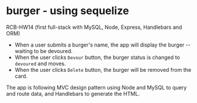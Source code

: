 # burger - using sequelize
RCB-HW14 (first full-stack with MySQL, Node, Express, Handlebars and ORM)

* When a user submits a burger's name, the app will display the burger -- waiting to be devoured.
* When the user clicks `Devour` button, the burger status is changed to `devoured` and moves.
* When the user clicks `Delete` button, the burger will be removed from the card.

The app is following MVC design pattern using Node and MySQL to query and route data, and Handlebars to generate the HTML.
